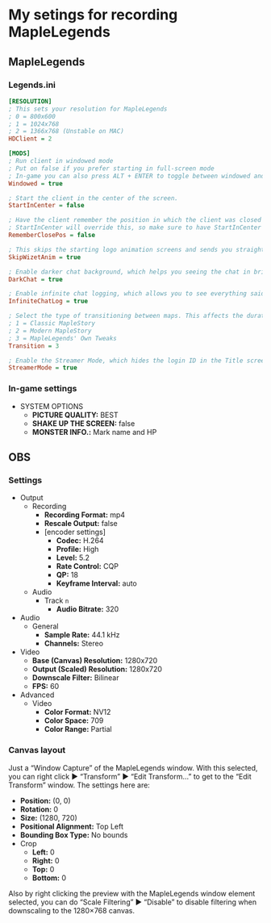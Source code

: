 # My setings for recording MapleLegends

## MapleLegends

### Legends\.ini

```ini
[RESOLUTION]
; This sets your resolution for MapleLegends
; 0 = 800x600
; 1 = 1024x768
; 2 = 1366x768 (Unstable on MAC)
HDClient = 2

[MODS]
; Run client in windowed mode
; Put on false if you prefer starting in full-screen mode
; In-game you can also press ALT + ENTER to toggle between windowed and full-screen
Windowed = true

; Start the client in the center of the screen.
StartInCenter = false

; Have the client remember the position in which the client was closed last time, and open up in that position.
; StartInCenter will override this, so make sure to have StartInCenter set to false if you want this to work.
RememberClosePos = false

; This skips the starting logo animation screens and sends you straight to login.
SkipWizetAnim = true

; Enable darker chat background, which helps you seeing the chat in bright areas
DarkChat = true

; Enable infinite chat logging, which allows you to see everything said in-game from your game session without it erasing
InfiniteChatLog = true

; Select the type of transitioning between maps. This affects the duration and speed of the dark screen during map transfer.
; 1 = Classic MapleStory
; 2 = Modern MapleStory
; 3 = MapleLegends' Own Tweaks
Transition = 3

; Enable the Streamer Mode, which hides the login ID in the Title screen and in the Cash Shop.
StreamerMode = true
```

### In-game settings

- SYSTEM OPTIONS
    - **PICTURE QUALITY:** BEST
    - **SHAKE UP THE SCREEN:** false
    - **MONSTER INFO.:** Mark name and HP

## OBS

### Settings

- Output
    - Recording
        - **Recording Format:** mp4
        - **Rescale Output:** false
        - \[encoder settings\]
            - **Codec:** H\.264
            - **Profile:** High
            - **Level:** 5\.2
            - **Rate Control:** CQP
            - **QP:** 18
            - **Keyframe Interval:** auto
    - Audio
        - Track `n`
            - **Audio Bitrate:** 320
- Audio
    - General
        - **Sample Rate:** 44\.1 kHz
        - **Channels:** Stereo
- Video
    - **Base (Canvas) Resolution:** 1280x720
    - **Output (Scaled) Resolution:** 1280x720
    - **Downscale Filter:** Bilinear
    - **FPS:** 60
- Advanced
    - Video
        - **Color Format:** NV12
        - **Color Space:** 709
        - **Color Range:** Partial

### Canvas layout

Just a “Window Capture” of the MapleLegends window. With this selected, you can right click ▶ “Transform” ▶ “Edit Transform…” to get to the “Edit Transform” window. The settings here are:

- **Position:** (0, 0)
- **Rotation:** 0
- **Size:** (1280, 720)
- **Positional Alignment:** Top Left
- **Bounding Box Type:** No bounds
- Crop
    - **Left:** 0
    - **Right:** 0
    - **Top:** 0
    - **Bottom:** 0
        
Also by right clicking the preview with the MapleLegends window element selected, you can do “Scale Filtering” ▶ “Disable” to disable filtering when downscaling to the 1280×768 canvas.
